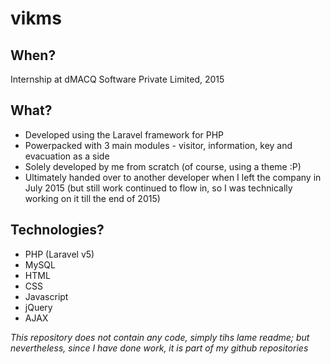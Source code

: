 # vikms

## When?
Internship at dMACQ Software Private Limited, 2015

## What?
* Developed using the Laravel framework for PHP
* Powerpacked with 3 main modules - visitor, information, key and evacuation as a side
* Solely developed by me from scratch (of course, using a theme :P)
* Ultimately handed over to another developer when I left the company in July 2015 (but still work continued to flow in, so I was technically working on it till the end of 2015)

## Technologies?
* PHP (Laravel v5)
* MySQL
* HTML
* CSS
* Javascript
* jQuery
* AJAX

_This repository does not contain any code, simply tihs lame readme; but nevertheless, since I have done work, it is part of my github repositories_
